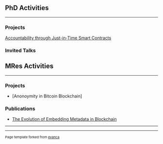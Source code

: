  

## PhD Activities
---

### Projects

[Accountability through Just-in-Time Smart Contracts](/sample_page)


### Invited Talks


## MRes Activities
---

### Projects

- [Anonoymity in Bitcoin Blockchain]

### Publications

- [The Evolution of Embedding Metadata in Blockchain](https://arxiv.org/abs/1806.06738)



---




---
<p style="font-size:11px">Page template forked from <a href="https://github.com/evanca/quick-portfolio">evanca</a></p>
<!-- Remove above link if you don't want to attibute -->
